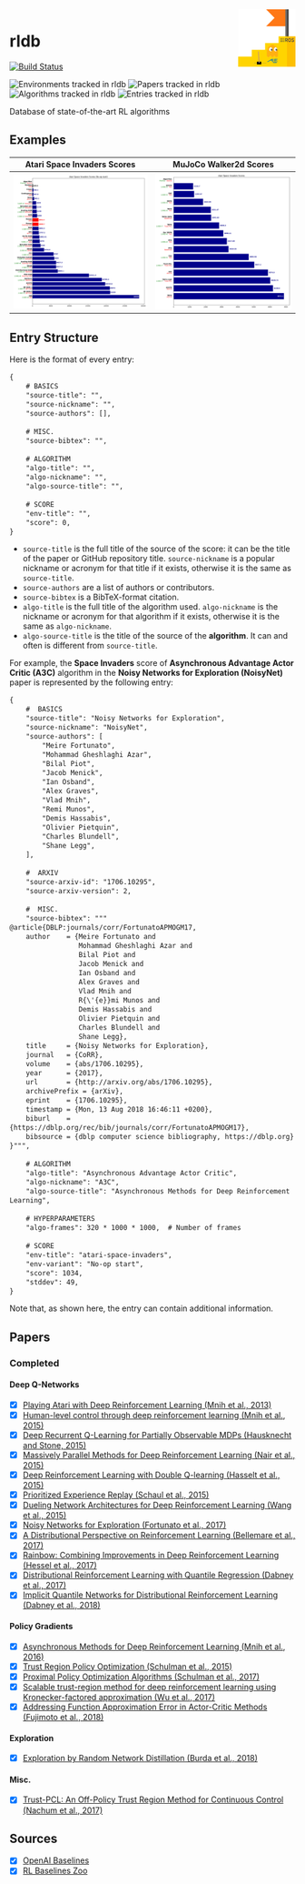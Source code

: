 <img src="docs/rldb.png" align="right" width="20%"/>

# rldb

[![Build Status](https://travis-ci.com/seungjaeryanlee/rldb.svg?branch=master)](https://travis-ci.com/seungjaeryanlee/rldb)

![Environments tracked in rldb](https://img.shields.io/badge/environments-84-blue.svg)
![Papers tracked in rldb](https://img.shields.io/badge/papers-22-blue.svg)
![Algorithms tracked in rldb](https://img.shields.io/badge/algorithms-52-blue.svg)
![Entries tracked in rldb](https://img.shields.io/badge/entries-2804-blue.svg)

Database of state-of-the-art RL algorithms

## Examples

| Atari Space Invaders Scores | MuJoCo Walker2d Scores |
|:-:|:-:|
| ![Atari Space Invaders Scores](/docs/atari-space-invaders.png) | ![MuJoCo Walker2d Scores](/docs/mujoco-walker2d.png) |

## Entry Structure

Here is the format of every entry:

```python3
{
    # BASICS
    "source-title": "",
    "source-nickname": "",
    "source-authors": [],

    # MISC.
    "source-bibtex": "",

    # ALGORITHM
    "algo-title": "",
    "algo-nickname": "",
    "algo-source-title": "",

    # SCORE
    "env-title": "",
    "score": 0,
}
```

- `source-title` is the full title of the source of the score: it can be the title of the paper or GitHub repository title. `source-nickname` is a popular nickname or acronym for that title if it exists, otherwise it is the same as `source-title`. 
- `source-authors` are a list of authors or contributors.
- `source-bibtex` is a BibTeX-format citation.
- `algo-title` is the full title of the algorithm used. `algo-nickname` is the nickname or acronym for that algorithm if it exists, otherwise it is the same as `algo-nickname`.
- `algo-source-title` is the title of the source of the **algorithm**. It can and often is different from `source-title`.

For example, the **Space Invaders** score of **Asynchronous Advantage Actor Critic (A3C)** algorithm in the **Noisy Networks for Exploration (NoisyNet)** paper is represented by the following entry:

```python3
{
    #  BASICS
    "source-title": "Noisy Networks for Exploration",
    "source-nickname": "NoisyNet",
    "source-authors": [
        "Meire Fortunato",
        "Mohammad Gheshlaghi Azar",
        "Bilal Piot",
        "Jacob Menick",
        "Ian Osband",
        "Alex Graves",
        "Vlad Mnih",
        "Remi Munos",
        "Demis Hassabis",
        "Olivier Pietquin",
        "Charles Blundell",
        "Shane Legg",
    ],

    #  ARXIV
    "source-arxiv-id": "1706.10295",
    "source-arxiv-version": 2,

    #  MISC.
    "source-bibtex": """
@article{DBLP:journals/corr/FortunatoAPMOGM17,
    author    = {Meire Fortunato and
                 Mohammad Gheshlaghi Azar and
                 Bilal Piot and
                 Jacob Menick and
                 Ian Osband and
                 Alex Graves and
                 Vlad Mnih and
                 R{\'{e}}mi Munos and
                 Demis Hassabis and
                 Olivier Pietquin and
                 Charles Blundell and
                 Shane Legg},
    title     = {Noisy Networks for Exploration},
    journal   = {CoRR},
    volume    = {abs/1706.10295},
    year      = {2017},
    url       = {http://arxiv.org/abs/1706.10295},
    archivePrefix = {arXiv},
    eprint    = {1706.10295},
    timestamp = {Mon, 13 Aug 2018 16:46:11 +0200},
    biburl    = {https://dblp.org/rec/bib/journals/corr/FortunatoAPMOGM17},
    bibsource = {dblp computer science bibliography, https://dblp.org}
}""",

    # ALGORITHM
    "algo-title": "Asynchronous Advantage Actor Critic",
    "algo-nickname": "A3C",
    "algo-source-title": "Asynchronous Methods for Deep Reinforcement Learning",

    # HYPERPARAMETERS
    "algo-frames": 320 * 1000 * 1000,  # Number of frames

    # SCORE
    "env-title": "atari-space-invaders",
    "env-variant": "No-op start",
    "score": 1034,
    "stddev": 49,
}
```

Note that, as shown here, the entry can contain additional information.

## Papers

### Completed

#### Deep Q-Networks

- [x] [Playing Atari with Deep Reinforcement Learning (Mnih et al., 2013)](https://arxiv.org/abs/1312.5602)
- [x] [Human-level control through deep reinforcement learning (Mnih et al., 2015)](https://deepmind.com/research/dqn/)
- [x] [Deep Recurrent Q-Learning for Partially Observable MDPs (Hausknecht and Stone, 2015)](https://arxiv.org/abs/1507.06527)
- [x] [Massively Parallel Methods for Deep Reinforcement Learning (Nair et al., 2015)](https://arxiv.org/abs/1507.04296)
- [x] [Deep Reinforcement Learning with Double Q-learning (Hasselt et al., 2015)](https://arxiv.org/abs/1509.06461)
- [x] [Prioritized Experience Replay (Schaul et al., 2015)](https://arxiv.org/abs/1511.05952)
- [x] [Dueling Network Architectures for Deep Reinforcement Learning (Wang et al., 2015)](https://arxiv.org/abs/1511.06581)
- [x] [Noisy Networks for Exploration (Fortunato et al., 2017)](https://arxiv.org/abs/1706.10295)
- [x] [A Distributional Perspective on Reinforcement Learning (Bellemare et al., 2017)](https://arxiv.org/abs/1707.06887)
- [x] [Rainbow: Combining Improvements in Deep Reinforcement Learning (Hessel et al., 2017)](https://arxiv.org/abs/1710.02298)
- [x] [Distributional Reinforcement Learning with Quantile Regression (Dabney et al., 2017)](https://arxiv.org/abs/1710.10044)
- [x] [Implicit Quantile Networks for Distributional Reinforcement Learning (Dabney et al., 2018)](https://arxiv.org/abs/1806.06923)

#### Policy Gradients

- [x] [Asynchronous Methods for Deep Reinforcement Learning (Mnih et al., 2016)](https://arxiv.org/abs/1602.01783)
- [x] [Trust Region Policy Optimization (Schulman et al., 2015)](https://arxiv.org/abs/1502.05477)
- [x] [Proximal Policy Optimization Algorithms (Schulman et al., 2017)](https://arxiv.org/abs/1707.06347)
- [x] [Scalable trust-region method for deep reinforcement learning using Kronecker-factored approximation (Wu et al., 2017)](https://arxiv.org/abs/1708.05144)
- [x] [Addressing Function Approximation Error in Actor-Critic Methods (Fujimoto et al., 2018)](https://arxiv.org/abs/1802.09477)

#### Exploration

- [x] [Exploration by Random Network Distillation (Burda et al., 2018)](https://arxiv.org/abs/1810.12894)

#### Misc.

- [x] [Trust-PCL: An Off-Policy Trust Region Method for Continuous Control (Nachum et al., 2017)](https://arxiv.org/abs/1707.01891)

## Sources

- [x] [OpenAI Baselines](https://github.com/openai/baselines)
- [x] [RL Baselines Zoo](https://github.com/araffin/rl-baselines-zoo)

